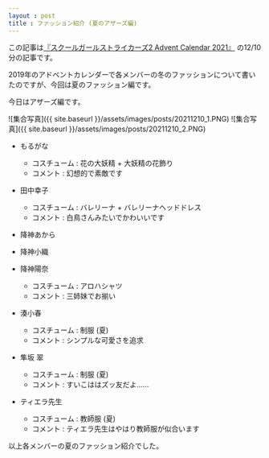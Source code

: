 ```yaml
---
layout : post
title : ファッション紹介 (夏のアザーズ編)
---
```


この記事は[『スクールガールストライカーズ2 Advent Calendar 2021』](https://adventar.org/calendars/6322) の12/10分の記事です。

2019年のアドベントカレンダーで各メンバーの冬のファッションについて書いたのですが、今回は夏のファッション編です。

今日はアザーズ編です。

![集合写真]({{ site.baseurl }}/assets/images/posts/20211210_1.PNG)
![集合写真]({{ site.baseurl }}/assets/images/posts/20211210_2.PNG)

- もるがな
  - コスチューム : 花の大妖精 + 大妖精の花飾り
  - コメント : 幻想的で素敵です

- 田中幸子
    - コスチューム : バレリーナ + バレリーナヘッドドレス
    - コメント : 白鳥さんみたいでかわいいです
  
- 降神あから
- 降神小織
- 降神陽奈
    - コスチューム : アロハシャツ
    - コメント : 三姉妹でお揃い
  
- 湊小春
  - コスチューム : 制服 (夏)
  - コメント : シンプルな可愛さを追求

- 隼坂 翠
  - コスチューム : 制服 (夏)
  - コメント : すいこははズッ友だよ……
  
- ティエラ先生
  - コスチューム : 教師服 (夏)
  - コメント : ティエラ先生はやはり教師服が似合います
  

以上各メンバーの夏のファッション紹介でした。
